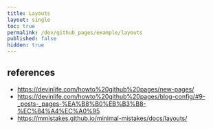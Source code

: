 ```yaml
---
title: Layouts
layout: single
toc: true
permalink: /dev/github_pages/example/layouts
published: false
hidden: true
---
```


## references

- <https://devinlife.com/howto%20github%20pages/new-pages/>
- <https://devinlife.com/howto%20github%20pages/blog-config/#9-_posts-_pages-%EA%B8%B0%EB%B3%B8-%EC%84%A4%EC%A0%95>
- <https://mmistakes.github.io/minimal-mistakes/docs/layouts/>
